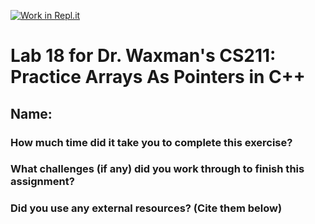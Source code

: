[![Work in Repl.it](https://classroom.github.com/assets/work-in-replit-14baed9a392b3a25080506f3b7b6d57f295ec2978f6f33ec97e36a161684cbe9.svg)](https://classroom.github.com/online_ide?assignment_repo_id=4558834&assignment_repo_type=AssignmentRepo)
# Lab 18 for Dr. Waxman's CS211: Practice Arrays As Pointers in C++

## Name:  

### How much time did it take you to complete this exercise?
  
  
### What challenges (if any) did you work through to finish this assignment?


### Did you use any external resources? (Cite them below)
